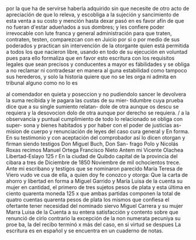 por la que ha de servirse haberla adquirido sin que necesite de otro acto de apreciación de que lo releva, y escobliga a la sujeción y sancimiento de esta venta a su costo y mención hasta dexar
pasó en es favor afín de que no fueran d'estar adueñados a sus dombres; y les confiere poder irrevocable con lute franca y general administración para que traten, contraten, testen, comparezcan con en Juicio por si o por medio de sus poderados y practican
sin intervención de la otorgante quien está permitida a todos los que nacieron libre, usando en todo de su ejecución en voluntad pues para ello formaliza que en favor esto escritura con los requisitos legales que sean precisos y conducentes a mayor es
fábilidades y se obliga a no reclamar ni contradesar en manera al
guna estabilidad como tampoco sus herederos, y solo la historia
quiere que no se les orga ni admita en tribunal alguno como no lo es

al comendador en quieta y poseccion y no pudiendolo sancer le devolvera la suma recibida y le pagara las custas de su mier- tidumbre cuya prueba dice que a su single sumiento relatan- dole de otra aunque os descu se requiera y la desovocion
dolo de otra aunque por derecho se requiera. / a la observancia y puntual cumplimiento de todo lo relacionado se obliga con super- sona y bienes habitados y por haber con el poder de justicias as- mision de cuerpo y renunciación de leyes del caso cura general y
En forma. En su testimonio y con aceptación del comprobador así lo dicen otorgan y firman siendo testigos Don Miguel Buch, Don San- frago Polo y Nicolás Roxas recimos Manuel Ortega Francisco Nieto
Antem mi Vicente Olachea
Libertad-Eslayo
125 r
En la ciudad de Quibdo capital de la provincia del cibara a tres de
Diciembre de 1850
Noviembre de mil ochocientos trece. Ante mi escribano y testigos que se nominaron parecido María Teresa de Viero vudo ve cua de ella, a quien doy fe conozco y otorga: Que la carta de ahorro y libertad en forma a Miguel Garrido y María Luisa
de la cuenta su mujer en cantidad, el primero de tres sujetos pesos de plata y esta última en ciento quarenta moneda 125 x que ambas partidas componen la total de quatro cuentas quarenta pesos de plata los mismos que confiesa el ofertante tener necesidad
del nominado siervo Miguel Carrera y su mujer Marra Luisa de la Cuenta a su entera satisfacción y contento sobre que renunció de cirlo contrario la excepción de la non numerata pecuniya su proe ba, la del recibo terminó x más del caso, en si virtud se despues
La escritura es en español y se encuentra en un cuaderno de notas.